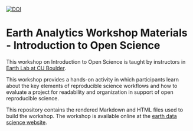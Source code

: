 [![DOI](https://zenodo.org/badge/186890307.svg)](https://zenodo.org/badge/latestdoi/186890307)

# Earth Analytics Workshop Materials - Introduction to Open Science

This workshop on Introduction to Open Science is taught by instructors in <a href="https://www.colorado.edu/earthlab/" target="_blank"> Earth Lab at CU Boulder</a>. 

This workshop provides a hands-on activity in which participants learn about the key elements of reproducible science workflows and how to evaluate a project for readability and organization in support of open reproducible science. 

This repository contains the rendered Markdown and HTML files used to build the workshop. The workshop is available online at the <a href="https://www.earthdatascience.org/workshops/" target="_blank">earth data science website</a>.

